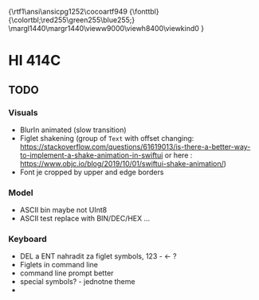 {\rtf1\ansi\ansicpg1252\cocoartf949
{\fonttbl}
{\colortbl;\red255\green255\blue255;}
\margl1440\margr1440\vieww9000\viewh8400\viewkind0
}

# HI 414C

## TODO

### Visuals

- BlurIn animated (slow transition)
- Figlet shakening (group of `Text` with offset changing: https://stackoverflow.com/questions/61619013/is-there-a-better-way-to-implement-a-shake-animation-in-swiftui or here : https://www.objc.io/blog/2019/10/01/swiftui-shake-animation/)
- Font je cropped by upper and edge borders

### Model

- ASCII bin maybe not UInt8
- ASCII test replace with BIN/DEC/HEX ...

### Keyboard
- DEL a ENT nahradit za figlet symbols, 123 - <- ?
- Figlets in command line
- command line prompt better
- special symbols? - jednotne theme
- 

